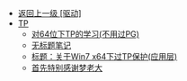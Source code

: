 - [返回上一级 [驱动]](语言/cpp/驱动/)
- [TP](语言/cpp/驱动/TP/)
  - [对64位下TP的学习(不用过PG)](语言/cpp/驱动/TP/对64位下TP的学习(不用过PG).md)
  - [无标题笔记](语言/cpp/驱动/TP/无标题笔记.md)
  - [标题：关于Win7 x64下过TP保护(应用层)](语言/cpp/驱动/TP/标题：关于Win7%20x64下过TP保护(应用层).md)
  - [首先特别感谢梦老大](语言/cpp/驱动/TP/首先特别感谢梦老大.md)
